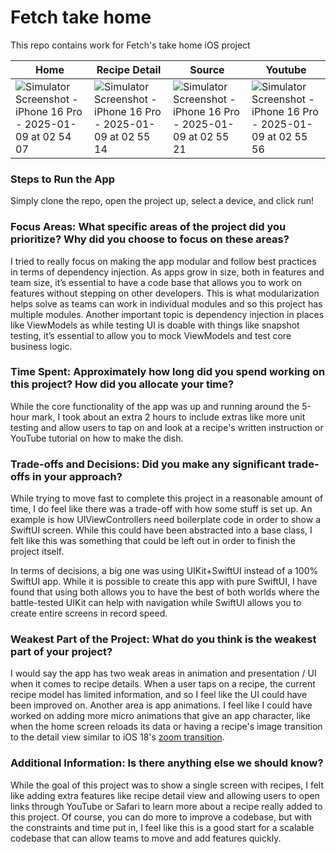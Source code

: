 # Fetch take home

This repo contains work for Fetch's take home iOS project

| Home | Recipe Detail | Source | Youtube
| - | - | - | - |
| ![Simulator Screenshot - iPhone 16 Pro - 2025-01-09 at 02 54 07](https://github.com/user-attachments/assets/b970e6bd-a281-4ee6-b3e7-61c9dc921729) | ![Simulator Screenshot - iPhone 16 Pro - 2025-01-09 at 02 55 14](https://github.com/user-attachments/assets/6fe9cb2c-11b3-4c0e-96fc-4f2a8b5dadb3) | ![Simulator Screenshot - iPhone 16 Pro - 2025-01-09 at 02 55 21](https://github.com/user-attachments/assets/14e61f38-0ed7-49ae-981a-bb5765c88443) | ![Simulator Screenshot - iPhone 16 Pro - 2025-01-09 at 02 55 56](https://github.com/user-attachments/assets/6fdb21fc-6e6e-461a-ac11-720ac13b61a9) |

### Steps to Run the App

Simply clone the repo, open the project up, select a device, and click run!

### Focus Areas: What specific areas of the project did you prioritize? Why did you choose to focus on these areas?

I tried to really focus on making the app modular and follow best practices in terms of dependency injection. As apps grow in size, both in features and team size, it’s essential to have a code base that allows you to work on features without stepping on other developers. This is what modularization helps solve as teams can work in individual modules and so this project has multiple modules. Another important topic is dependency injection in places like ViewModels as while testing UI is doable with things like snapshot testing, it’s essential to allow you to mock ViewModels and test core business logic.

### Time Spent: Approximately how long did you spend working on this project? How did you allocate your time?

While the core functionality of the app was up and running around the 5-hour mark, I took about an extra 2 hours to include extras like more unit testing and allow users to tap on and look at a recipe's written instruction or YouTube tutorial on how to make the dish.

### Trade-offs and Decisions: Did you make any significant trade-offs in your approach?

While trying to move fast to complete this project in a reasonable amount of time, I do feel like there was a trade-off with how some stuff is set up. An example is how UIViewControllers need boilerplate code in order to show a SwiftUI screen. While this could have been abstracted into a base class, I felt like this was something that could be left out in order to finish the project itself.

In terms of decisions, a big one was using UIKit+SwiftUI instead of a 100% SwiftUI app. While it is possible to create this app with pure SwiftUI, I have found that using both allows you to have the best of both worlds where the battle-tested UIKit can help with navigation while SwiftUI allows you to create entire screens in record speed.

### Weakest Part of the Project: What do you think is the weakest part of your project?

I would say the app has two weak areas in animation and presentation / UI when it comes to recipe details. When a user taps on a recipe, the current recipe model has limited information, and so I feel like the UI could have been improved on. Another area is app animations. I feel like I could have worked on adding more micro animations that give an app character, like when the home screen reloads its data or having a recipe's image transition to the detail view similar to iOS 18's [zoom transition](https://developer.apple.com/documentation/uikit/enhancing-your-app-with-fluid-transitions).

### Additional Information: Is there anything else we should know?

While the goal of this project was to show a single screen with recipes, I felt like adding extra features like recipe detail view and allowing users to open links through YouTube or Safari to learn more about a recipe really added to this project. Of course, you can do more to improve a codebase, but with the constraints and time put in, I feel like this is a good start for a scalable codebase that can allow teams to move and add features quickly.
